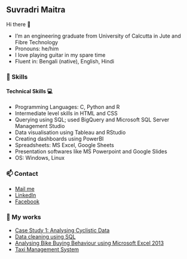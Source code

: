 ## Suvradri Maitra

Hi there 👋
- I’m an engineering graduate from University of Calcutta in Jute and Fibre Technology
- Pronouns: he/him
- I love playing guitar in my spare time
- Fluent in: Bengali (native), English, Hindi

### 🔧 Skills
#### Technical Skills 💻
- Programming Languages: C, Python and R
- Intermediate level skills in HTML and CSS
- Querying using SQL; used BigQuery and Microsoft SQL Server Management Studio
- Data visualisation using Tableau and RStudio
- Creating dashboards using PowerBI
- Spreadsheets: MS Excel, Google Sheets
- Presentation softwares like MS Powerpoint and Google Slides
- OS: Windows, Linux

### 📫 Contact

  - [Mail me](mailto:suvradri98@gmail.com)
  - [LinkedIn](https://www.linkedin.com/in/suvradri-maitra-7319981a2/)
  - [Facebook](https://www.facebook.com/suvradri)

### 👷 My works

- [Case Study 1: Analysing Cyclistic Data](https://github.com/cosmicmatter98/cyclistic/)
- [Data cleaning using SQL](https://github.com/cosmicmatter98/data-cleaning-using-sql)
- [Analysing Bike Buying Behaviour using Microsoft Excel 2013](https://github.com/cosmicmatter98/bike-sales-demographic)
- [Taxi Management System](https://github.com/cosmicmatter98/taxi-management-system)
